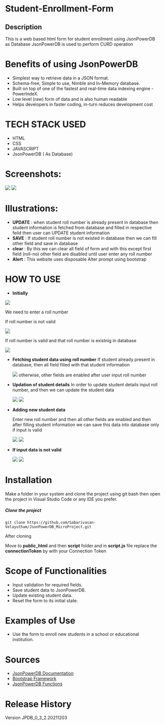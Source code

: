 # Student-Enrollment-Form
## Description 
This is a web based html form for student enrollment using JsonPowerDB as Database 
JsonPowerDB is used to perform CURD operation 

# Benefits of using JsonPowerDB
* Simplest way to retrieve data in a JSON format.
* Schema-free, Simple to use, Nimble and In-Memory database.
* Built on top of one of the fastest and real-time data indexing engine - PowerIndeX.
* Low level (raw) form of data and is also human readable
* Helps developers in faster coding, in-turn reduces development cost

# TECH STACK USED
* HTML
* CSS
* JAVASCRIPT 
* JsonPowerDB ( As Database)

# Screenshots:
<img src="/images/save_data_1.png">
<img src="./images/database.png">

# Illustrations:
* **UPDATE** : when student roll number is already present in database then student information is fetched from database and filled in respective feild then user can UPDATE student information 
* **SAVE** : If student roll number is not existed in database then we can fill other field and save in database
* **clear** : By this we can clear all field of form and with this except first field (roll-no) other field are disabled until user enter any roll number
* **Alert** : This website uses disposable Alter prompt using bootstrap

# HOW TO USE

* **Initially**
<img src="./images/Initial_home_page_look.png">

We need to enter a roll number 

If roll number is not valid 

<img src="./images/invalid_roll_number.png">

If roll number is valid and that roll number is existnig in database

<img src="./images/existing_student.png">

* **Fetching student data using roll number**
  If student already present in database, then all field filled with that student information
  
  <img src="./images/valid_roll_number.png">
  otherwise, other fields are enabled after user input roll number
  
* **Updation of student details**
  In order to update student details input roll number, and then we can update the student data
  
  <img src="./images/update_student_details.png">
  
  <img src="./images/alert_after_update.png">

* **Adding new student data**

  Enter new roll number and then all other fields are enabled and then after filling student information we can save this data into database only if input is valid
  
  <img src="./images/save_data_1.png">
  
  <img src="./images/alert_after_save_data.png">
  
 * **If input data is not valid**
 
   <img src="./images/invalid_details_1.png">
  
   <img src="./images/invalid_details_2.png">

    
  
# Installation
  
  Make a folder in your system and clone the project using git bash then open the project in Visual Studio Code or any IDE you prefer.
  ##### Clone the project 
  ```
  git clone https://github.com/Sabarivasan-Velayutham/JsonPowerDB_MicroProject.git
  ```
  After cloning 
  
  Move to **public_html** and then **script** folder and in **script.js** file replace the **connectionToken** by with your Connection Token
  
# Scope of Functionalities
* Input validation for required fields.
* Save student data to JsonPowerDB.
* Update existing student data.
* Reset the form to its initial state.

# Examples of Use
* Use the form to enroll new students in a school or educational institution.

# Sources
- [JsonPowerDB Documentation](https://login2explore.com/jpdb/docs.html)
- [Bootstrap Framework](https://getbootstrap.com/)
- [JsonPowerDB Functions](https://login2explore.com/jpdb/resources/js/0.0.4/jpdb-commons.js)
  
# Release History
Version JPDB_0_3_2.20211203 
